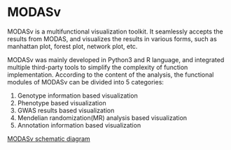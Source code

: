 # MODASv

MODASv is a multifunctional visualization toolkit. It seamlessly accepts the results from MODAS, and visualizes the results in various forms, such as manhattan plot, forest plot, network plot, etc.

MODASv was mainly developed in Python3 and R language, and integrated multiple third-party tools to simplify the complexity of function implementation. According to the content of the analysis, the functional modules of MODASv can be divided into 5 categories:
1) Genotype information based visualization
2) Phenotype based visualization
3) GWAS results based visualization
4) Mendelian randomization(MR) analysis based visualization
5) Annotation information based visualization

[MODASv schematic diagram](modasv_info/MODASv_schematic_diagram.png)
